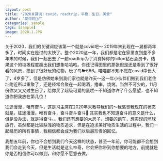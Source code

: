 ```yaml
---
layout: post
title: "2020关键词：covid，roadtrip，平稳，生日，美食"
author: "爱你的🧍‍♂️"
categories: sample
tags: [sample]
image: 2020-1.JPG
---
```


关于2020，我们的关键词应该第一个就是covid吧～ 2019年末到现在一晃都两年多了，时间实在是过的太快了。整个2020这一年，我们都是宅在家里直到差不多年末的时候，我们一起出去了一趟roadtrip为了消费掉你的hilton钻石会员卡，结果这个的垃圾程度超出我们想象哈哈哈。你还记得图里的那张但是还是看到了很好看的风景，摸到了很好玩的动物，玩了鸟🐦666。喵喵都不知不觉在covid中长大了，4岁多了，但是仿佛她来到我们家也就是昨天～这一年小伙伴们搬到我们老住址附近所以重聚了，还是经常会聚在一起喝酒，撸串，烧烤。当然不可少的，11月份你又又又过生日了，给你买了超级可爱的蛋糕～不知道你许了什么愿望，也不知道你把我放在第几位！

征途漫漫，唯有奋斗，这是习主席在2020年末教导我们的～我感觉我现在的状态就是，征途漫漫，唯有奋斗，奋斗奋斗奋斗💪 其实我也不知道奋斗的意义是什么，但是没办法，就是得奋斗。。我们还有想要的大房子，想要的跑车，想实现的环球旅行，虽然都是比较肤浅的物质追求，但是在追求美好物质生活的过程中，我们一起经历的所有事情，我相信都会成为我们以后最珍贵的回忆。

我想五年前，你也不会想到我们今天这样的状态，甚至一年前，你可能都不会想到我们会走到今天，但是生活就是这么神奇，它会把你带到你想要的地方，前提就是你是否相信你可以做到，和你愿不愿意去做。
